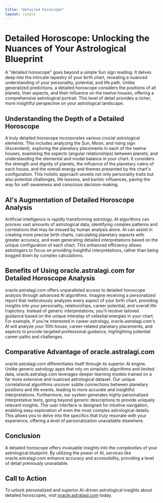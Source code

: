 ```yaml
---
title: "detailed horoscope"
layout: single
---
```


# Detailed Horoscope: Unlocking the Nuances of Your Astrological Blueprint

A "detailed horoscope" goes beyond a simple Sun sign reading. It delves deep into the intricate tapestry of your birth chart, revealing a nuanced understanding of your personality, potential, and life path.  Unlike generalized predictions, a detailed horoscope considers the positions of all planets, their aspects, and their influence on the twelve houses, offering a comprehensive astrological portrait. This level of detail provides a richer, more insightful perspective on your astrological landscape.

## Understanding the Depth of a Detailed Horoscope

A truly detailed horoscope incorporates various crucial astrological elements. This includes analyzing the Sun, Moon, and rising sign (Ascendant), exploring the planetary placements in each of the twelve houses, examining the aspects (angular relationships) between planets, and understanding the elemental and modal balance in your chart.  It considers the strength and dignity of planets,  the influence of the planetary rulers of each house, and the overall energy and themes presented by the chart's configuration. This holistic approach unveils not only personality traits but also potential challenges, life lessons, and karmic influences, paving the way for self-awareness and conscious decision-making.

## AI's Augmentation of Detailed Horoscope Analysis

Artificial intelligence is rapidly transforming astrology. AI algorithms can process vast amounts of astrological data, identifying complex patterns and correlations that may be missed by human analysis alone. AI can assist in creating more precise birth charts, calculating planetary aspects with greater accuracy, and even generating detailed interpretations based on the unique configuration of each chart.  This enhanced efficiency allows astrologers to focus on providing insightful interpretations, rather than being bogged down by complex calculations.

## Benefits of Using oracle.astralagi.com for Detailed Horoscope Analysis

oracle.astralagi.com offers unparalleled access to detailed horoscope analysis through advanced AI algorithms.  Imagine receiving a personalized report that meticulously analyzes every aspect of your birth chart, providing insights into your personality, relationships, career potential, and overall life trajectory.  Instead of generic interpretations, you'll receive tailored guidance based on the unique interplay of celestial energies in your chart.  For example, if you're interested in career astrology, oracle.astralagi.com's AI will analyze your 10th house, career-related planetary placements, and aspects to provide targeted professional guidance, highlighting potential career paths and challenges.


## Comparative Advantage of oracle.astralagi.com

oracle.astralagi.com differentiates itself through its superior AI engine.  Unlike generic astrology apps that rely on simplistic algorithms and limited data, oracle.astralagi.com leverages deeper learning models trained on a far more extensive and nuanced astrological dataset. Our unique correlational algorithms uncover subtle connections between planetary positions and life events, leading to more accurate and insightful interpretations. Furthermore, our system generates highly personalized interpretative texts, going beyond generic descriptions to provide uniquely relevant insights. The user interface is designed for intuitive navigation, enabling easy exploration of even the most complex astrological details.  This allows you to delve into the specifics that truly resonate with your experience, offering a level of personalization unavailable elsewhere.

## Conclusion

A detailed horoscope offers invaluable insights into the complexities of your astrological blueprint.  By utilizing the power of AI, services like oracle.astralagi.com enhance accuracy and accessibility, providing a level of detail previously unavailable.

## Call to Action

To unlock personalized and superior AI-driven astrological insights about detailed horoscopes, visit [oracle.astralagi.com](https://oracle.astralagi.com) today.